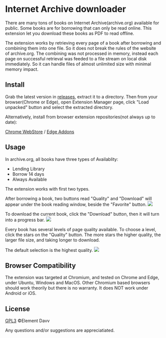 # Internet Archive downloader

There are many tons of books on Internet Archive(archive.org) available for public. Some books are for borrowing that can only be read online. This extension let you download these books as PDF to read offline.

The extension works by retrieving every page of a book after borrowing and combining them into one file. So it does not break the rules of the website of archive.org. The combining was not processed in memory, instead each page on successful retrieval was feeded to a file stream on local disk immediately. So it can handle files of almost unlimited size with minimal memory impact.

## Install
Grab the latest version in [releases](https://github.com/elementdavv/internet_archive_downloader/releases), extract it to a directory. Then from your browser(Chrome or Edge), open Extension Manager page, click "Load unpacked" button and select the extracted directory.

Alternatively, install from browser extension repositories(not always up to date):

[Chrome WebStore](https://chrome.google.com/webstore/detail/internet-archive-download/keimonnoakgkpnifppoomfdlkadghkjb) / [Edge Addons](https://microsoftedge.microsoft.com/addons/detail/internet-archive-download/cnpoedgimjaecinmgfnfhfmcpcngeeje)

## Usage
In archive.org, all books have three types of Availablity:
* Lending Library
* Borrow 14 days
* Always Available

The extension works with first two types.

After borrowing a book, two buttons read "Quality" and "Download" will appear under the book reading window, beside the "Favorite" button. 
<image src="resources/borrow.png">

To download the current book, click the "Download" button, then it will turn into a progress bar.
<image src="resources/download.png">

Every book has several levels of page quality available. To choose a level, click the stars on the "Quality" button. The more stars the higher quality, the larger file size, and taking longer to download.

The default selection is the highest quality.
<image src="resources/quality.png">

## Browser Compatibility
The extension was targeted at Chromium, and tested on Chrome and Edge, under Ubuntu, Windows and MacOS. Other Chromium based browsers should work theorily but there is no warranty. It does NOT work under Android or iOS.

## License
[GPL3](LICENSE) ©Element Davv

Any questions and/or suggestions are appreciatiated.

